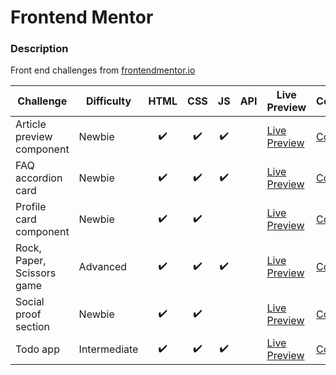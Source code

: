 # Frontend Mentor

### Description

Front end challenges from [frontendmentor.io](http://frontendmentor.io)

| Challenge                  | Difficulty   | HTML | CSS | JS  | API | Live Preview                                                                                                  | Code                                             |
| -------------------------- | ------------ | :--: | :-: | :-: | :-: | ------------------------------------------------------------------------------------------------------------- | ------------------------------------------------ |
| Article preview component  | Newbie       |  ✔️  | ✔️  | ✔️  |     | [Live Preview](https://bobthered.github.io/frontendmentor.io/challenges/article-preview-component/index.html) | [Code](./challenges/article-preview-component)   |
| FAQ accordion card         | Newbie       |  ✔️  | ✔️  | ✔️  |     | [Live Preview](https://bobthered.github.io/frontendmentor.io/challenges/faq-accordion-card-main/)             | [Code](./challenges/faq-accordion-card)          |
| Profile card component     | Newbie       |  ✔️  | ✔️  |     |     | [Live Preview](https://bobthered.github.io/frontendmentor.io/challenges/profile-card-component-main/)         | [Code](./challenges/profile-card-component-main) |
| Rock, Paper, Scissors game | Advanced     |  ✔️  | ✔️  | ✔️  |     | [Live Preview](https://bobthered.github.io/frontendmentor.io/challenges/rock-paper-scissors/index.html)       | [Code](./challenges/rock-paper-scissors)         |
| Social proof section       | Newbie       |  ✔️  | ✔️  |     |     | [Live Preview](https://bobthered.github.io/frontendmentor.io/challenges/social-proof-section/)                | [Code](./challenges/social-proof-section)        |
| Todo app                   | Intermediate |  ✔️  | ✔️  | ✔️  |     | [Live Preview](https://bobthered.github.io/frontendmentor.io/challenges/todo-app/)                            | [Code](./challenges/todo-app)                    |
